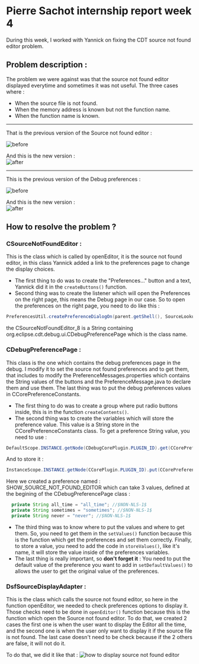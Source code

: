 # Pierre Sachot internship report week 4

During this week, I worked with Yannick on fixing the CDT source not found editor problem.

## Problem description :

The problem we were against was that the source not found editor displayed everytime and sometimes it was not useful.
The three cases where :

- When the source file is not found.
- When the memory address is known but not the function name.
- When the function name is known.

___
That is the previous version of the Source not found editor :

![before](http://image.prntscr.com/image/e5ef587d4fb3417aa9594fdb8cb9fb0b.png)

And this is the new version : <br>
![after](http://image.prntscr.com/image/b9f55e3f3ba94e499dcc3421b594e12b.png)

___
This is the previous version of the Debug preferences :

![before](http://image.prntscr.com/image/793a6e8862c6488b897867b4ab30b9f8.png)

And this is the new version :<br>
![after](http://image.prntscr.com/image/f407a70baf13440c8027ba6392ede376.png)



## How to resolve the problem ?

### CSourceNotFoundEditor :
This is the class which is called by openEditor, it is the source not found editor, in this class Yannick added a link to the preferences page to change the display choices. 
- The first thing to do was to create the "Preferences..." button and a text, Yannick did it in the `createButtons()` function.
- Second thing was to create the listener which will open the Preferences on the right page, this means the Debug page in our case. So to open 
the preferences on the right page, you need to do like this :
```Java
PreferencesUtil.createPreferenceDialogOn(parent.getShell(), SourceLookupUIMessages.CSourceNotFoundEditor_8, null, null).open();
```
the CSourceNotFoundEditor_8 is a String containing org.eclipse.cdt.debug.ui.CDebugPreferencePage which is the class name.

### CDebugPreferencePage :
This class is the one which contains the debug preferences page in the debug. I modify it to set the source not found preferences and to get 
them, that includes to modify the PreferenceMessages.properties which contains the String values of the buttons and the PreferenceMessage.java to declare 
them and use them. The last thing was to put the debug preferences values in CCorePreferenceConstants.
  - The first thing to do was to create a group where put radio buttons inside, this is in the function `createContents()`. 
  - The second thing was to create the variables which will store the preference value. This value is a String store in the CCorePreferenceConstants
  class.
  To get a preference String value, you need to use :
  ```Java
  DefaultScope.INSTANCE.getNode(CDebugCorePlugin.PLUGIN_ID).get(CCorePreferenceConstants.YOUR_PREFERENCE_NAME, null);
  ```
  
  And to store it :
  
  ```Java
  InstanceScope.INSTANCE.getNode(CCorePlugin.PLUGIN_ID).put(CCorePreferenceConstants.YOUR_PREFERENCE_NAME, "Your text");`
  ```
  
  Here we created a preference named : SHOW_SOURCE_NOT_FOUND_EDITOR which can take 3 values, defined at the begining of the CDebugPreferencePage class : 
  
  ```Java
	private String all_time = "all_time"; //$NON-NLS-1$
	private String sometimes = "sometimes"; //$NON-NLS-1$
	private String never = "never"; //$NON-NLS-1$
 ```
	
  - The third thing was to know where to put the values and where to get them.
  So, you need to get them in the `setValues()` function because this is the function which get the preferences and set them correctly.
  Finally, to store a value, you need to add the code in `storeValues()`, like it's name, it will store the value inside of the preferences variables.
  - The last thing is really important, so **don't forget it** :
  You need to put the default value of the preference you want to add in `setDefaultValues()` to allows the user to get the original value of the preferences.


### DsfSourceDisplayAdapter :
This is the class which calls the source not found editor, so here in the function openEditor, we needed to check preferences options to
display it.
Those checks need to be done in `openEditor()` function because this is the function which open the Source not found editor.
To do that, we created 2 cases the first one is when the user want to display the Editor all the time, and the second one is when the user only want to display it if the source file is not found. The last case doesn't need to be check because if the 2 others are false, it will not do it.

To do that, we did it like that :
![how to display source not found editor](http://image.prntscr.com/image/bb4a2112940a43429f7f1fe3f7b28e1a.png)
